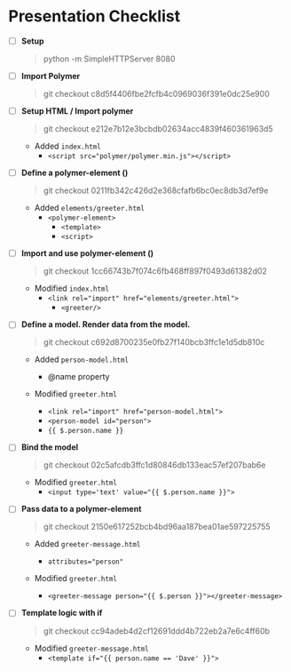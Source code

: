 # Presentation Checklist

- [ ] **Setup**
    > python -m SimpleHTTPServer 8080


- [ ] **Import Polymer**
    > git checkout c8d5f4406fbe2fcfb4c0969036f391e0dc25e900


- [ ] **Setup HTML / Import polymer**
    > git checkout e212e7b12e3bcbdb02634acc4839f460361963d5

  - Added `index.html`
    - `<script src="polymer/polymer.min.js"></script>`


- [ ] **Define a polymer-element (<greeter>)**
    > git checkout 0211fb342c426d2e368cfafb6bc0ec8db3d7ef9e

  - Added `elements/greeter.html`
    - `<polymer-element>`
      - `<template>`
      - `<script>`


- [ ] **Import and use polymer-element (<greeter>)**
    > git checkout 1cc66743b7f074c6fb468ff897f0493d61382d02

  - Modified `index.html`
    - `<link rel="import" href="elements/greeter.html">`
      - `<greeter/>`


- [ ] **Define a model. Render data from the model.**
    > git checkout c692d8700235e0fb27f140bcb3ffc1e1d5db810c

  - Added `person-model.html`
    - @name property

  - Modified `greeter.html`
    - `<link rel="import" href="person-model.html">`
    - `<person-model id="person">`
    - `{{ $.person.name }}`


- [ ] **Bind the model**
    > git checkout 02c5afcdb3ffc1d80846db133eac57ef207bab6e

  - Modified `greeter.html`
    - `<input type='text' value="{{ $.person.name }}">`


- [ ] **Pass data to a polymer-element**
    > git checkout 2150e617252bcb4bd96aa187bea01ae597225755

  - Added `greeter-message.html`
    - `attributes="person"`

  - Modified `greeter.html`
    - `<greeter-message person="{{ $.person }}"></greeter-message>`


- [ ] **Template logic with if**
    > git checkout cc94adeb4d2cf12691ddd4b722eb2a7e6c4ff60b

  - Modified `greeter-message.html`
    - `<template if="{{ person.name == 'Dave' }}">`
